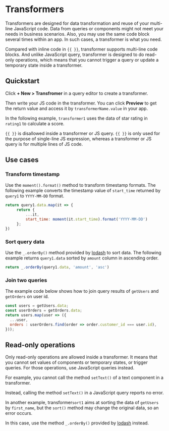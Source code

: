 # Transformers

Transformers are designed for data transformation and reuse of your multi-line JavaScript code. Data from queries or components might not meet your needs in business scenarios. Also, you may use the same code block several times within an app. In such cases, a transformer is what you need.

Compared with inline code in `{{ }}`, transformer supports multi-line code blocks. And unlike JavaScript query, transformer is designed to do read-only operations, which means that you cannot trigger a query or update a temporary state inside a transformer.

## Quickstart

Click **+ New > Transfromer** in a query editor to create a transformer.

Then write your JS code in the transformer. You can click **Preview** to get the return value and access it by `transformerName.value` in your app.

In the following example, `transformer1` uses the data of star rating in `rating1` to calculate a score.


`{{ }}` is disallowed inside a transformer or JS query. `{{ }}` is only used for the purpose of single-line JS expression, whereas a transformer or JS query is for multiple lines of JS code.


## Use cases

### Transform timestamp

Use the `moment().format()` method to transform timestamp formats. The following example converts the timestamp value of `start_time` returned by `query1` to `YYYY-MM-DD` format.

```javascript
return query1.data.map(it => {
     return {
         ...it,
         start_time: moment(it.start_time).format('YYYY-MM-DD')
     };
})
```

### Sort query data

Use the `_.orderBy()` method provided by [lodash](https://lodash.com/) to sort data. The following example returns `query1.data` sorted by `amount` column in ascending order.

```javascript
return _.orderBy(query1.data, 'amount', 'asc')
```

### Join two queries

The example code below shows how to join query results of `getUsers` and `getOrders` on user id.

```javascript
const users = getUsers.data;
const userOrders = getOrders.data;
return users.map(user => ({
  ...user,
  orders : userOrders.find(order => order.customer_id === user.id),
}));
```

## Read-only operations

Only read-only operations are allowed inside a transformer. It means that you cannot set values of components or temporary states, or trigger queries. For those operations, use JavaScript queries instead.

For example, you cannot call the method `setText()` of a text component in a transformer.

Instead, calling the method `setText()` in a JavaScript query reports no error.

In another example, transformer`sort1` aims at sorting the data of `getUsers` by `first_name`, but the `sort()` method may change the original data, so an error occurs.

In this case, use the method `_.orderBy()` provided by [lodash](https://lodash.com/) instead.
